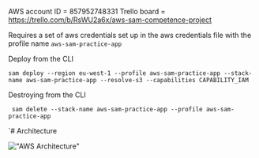 AWS account ID = 857952748331
Trello board = https://trello.com/b/RsWU2a6x/aws-sam-competence-project

Requires a set of aws credentials set up in the aws credentials file with the profile name `aws-sam-practice-app`

Deploy from the CLI

```sam deploy --region eu-west-1 --profile aws-sam-practice-app --stack-name aws-sam-practice-app --resolve-s3 --capabilities CAPABILITY_IAM```

Destroying from the CLI

``` sam delete --stack-name aws-sam-practice-app --profile aws-sam-practice-app```

`# Architecture

!["AWS Architecture"](./aws-sam-cropped.png)